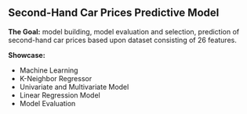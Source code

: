 ## Second-Hand Car Prices Predictive Model ##

**The Goal:** model building, model evaluation and selection, prediction of second-hand car prices based upon dataset consisting of 26 features.

**Showcase:**
- Machine Learning
- K-Neighbor Regressor
- Univariate and Multivariate Model
- Linear Regression Model
- Model Evaluation
